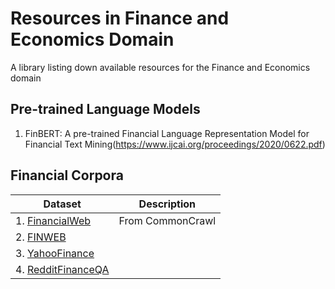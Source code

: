 # Resources in Finance and Economics Domain
A library listing down available resources for the Finance and Economics domain

## Pre-trained Language Models
1. FinBERT: A pre-trained Financial Language Representation Model for Financial Text Mining(https://www.ijcai.org/proceedings/2020/0622.pdf)

## Financial Corpora
|               Dataset               |                Description              |
| ----------------------------------- |  -------------------------------------- |
| 1. [FinancialWeb](http://commoncrawl.org) | From CommonCrawl                                       |
| 2. [FINWEB](https://www.finweb.com)           |                                                    |
| 3. [YahooFinance](https://finance.yahoo.com)  |                                                    |
| 4. [RedditFinanceQA](https://www.reddit.com)  |                                                    |



